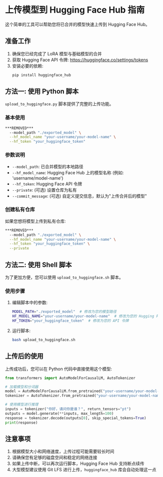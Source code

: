# 上传模型到 Hugging Face Hub 指南

这个简单的工具可以帮助您将已合并的模型快速上传到 Hugging Face Hub。

## 准备工作

1. 确保您已经完成了 LoRA 模型与基础模型的合并
2. 获取 Hugging Face API 令牌: https://huggingface.co/settings/tokens
3. 安装必要的依赖:
   ```bash
   pip install huggingface_hub
   ```

## 方法一: 使用 Python 脚本

`upload_to_huggingface.py` 脚本提供了完整的上传功能。

### 基本使用

```bash
***REMOVED***
  --model_path "./exported_model" \
  --hf_model_name "your-username/your-model-name" \
  --hf_token "your_huggingface_token"
```

### 参数说明

- `--model_path`: 已合并模型的本地路径
- `--hf_model_name`: Hugging Face Hub 上的模型名称 (例如: 'username/model-name')
- `--hf_token`: Hugging Face API 令牌
- `--private`: (可选) 设置仓库为私有
- `--commit_message`: (可选) 自定义提交信息，默认为"上传合并后的模型"

### 创建私有仓库

如果您想将模型上传到私有仓库:

```bash
***REMOVED***
  --model_path "./exported_model" \
  --hf_model_name "your-username/your-model-name" \
  --hf_token "your_huggingface_token" \
  --private
```

## 方法二: 使用 Shell 脚本

为了更加方便，您可以使用 `upload_to_huggingface.sh` 脚本。

### 使用步骤

1. 编辑脚本中的参数:
   ```bash
   MODEL_PATH="./exported_model"  # 修改为您的模型路径
   HF_MODEL_NAME="your-username/your-model-name"  # 修改为您的 Hugging Face 用户名和模型名称
   HF_TOKEN="your_huggingface_token"  # 修改为您的 API 令牌
   ```

2. 运行脚本:
   ```bash
   bash upload_to_huggingface.sh
   ```

## 上传后的使用

上传成功后，您可以在 Python 代码中直接使用这个模型:

```python
from transformers import AutoModelForCausalLM, AutoTokenizer

# 加载模型和分词器
model = AutoModelForCausalLM.from_pretrained("your-username/your-model-name")
tokenizer = AutoTokenizer.from_pretrained("your-username/your-model-name")

# 使用模型进行推理
inputs = tokenizer("你好，请问你是谁？", return_tensors="pt")
outputs = model.generate(**inputs, max_length=100)
response = tokenizer.decode(outputs[0], skip_special_tokens=True)
print(response)
```

## 注意事项

1. 根据模型大小和网络速度，上传过程可能需要较长时间
2. 请确保您有足够的磁盘空间和稳定的网络连接
3. 如果上传中断，可以再次运行脚本，Hugging Face Hub 支持断点续传
4. 大型模型建议使用 Git LFS 进行上传，`huggingface_hub` 库会自动处理这一点 
